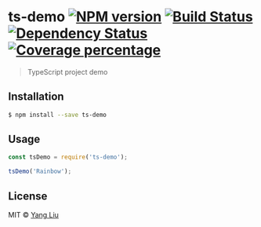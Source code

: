 # ts-demo [![NPM version][npm-image]][npm-url] [![Build Status][travis-image]][travis-url] [![Dependency Status][daviddm-image]][daviddm-url] [![Coverage percentage][coveralls-image]][coveralls-url]
> TypeScript project demo

## Installation

```sh
$ npm install --save ts-demo
```

## Usage

```js
const tsDemo = require('ts-demo');

tsDemo('Rainbow');
```
## License

MIT © [Yang Liu]()


[npm-image]: https://badge.fury.io/js/ts-demo.svg
[npm-url]: https://npmjs.org/package/ts-demo
[travis-image]: https://travis-ci.com/robturtle/ts-demo.svg?branch=master
[travis-url]: https://travis-ci.com/robturtle/ts-demo
[daviddm-image]: https://david-dm.org/robturtle/ts-demo.svg?theme=shields.io
[daviddm-url]: https://david-dm.org/robturtle/ts-demo
[coveralls-image]: https://coveralls.io/repos/robturtle/ts-demo/badge.svg
[coveralls-url]: https://coveralls.io/r/robturtle/ts-demo

